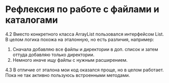 # Рефлексия по работе с файлами и каталогами

4.2 Вместо конкретного класса ArrayList пользовался интерфейсом List.
В целом логика похожа на эталонную, но есть различия, например:

1. Сначала добавляю все файлы и директории в доп. список и затем оттуда добавляю только директории.
2. Немного иначе ищу файлы с нужным расширением.

4.3 В отличие от эталона мои код оказался проще, но в целом работает.
Пока не так активно пользуюсь встроенными методами.

